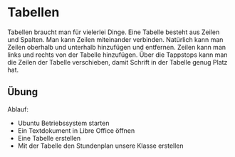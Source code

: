 # Tabellen 
  
Tabellen braucht man für vielerlei Dinge. Eine Tabelle besteht aus Zeilen und Spalten. Man kann Zeilen miteinander verbinden. 
Natürlich kann man Zeilen oberhalb und unterhalb hinzufügen und entfernen. Zeilen kann man links und rechts von der Tabelle 
hinzufügen. Über die Tappstops kann man die Zeilen der Tabelle verschieben, damit Schrift in der Tabelle genug Platz hat. 
  
## Übung 
  
  Ablauf: 
 * Ubuntu Betriebssystem starten 
 * Ein Textdokument in Libre Office öffnen 
 * Eine Tabelle erstellen 
 * Mit der Tabelle den Stundenplan unsere Klasse erstellen
  
 


 

